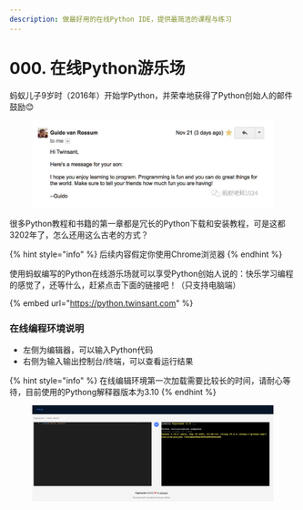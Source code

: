 ```yaml
---
description: 做最好用的在线Python IDE，提供最简洁的课程与练习
---
```


# 000. 在线Python游乐场

蚂蚁儿子9岁时（2016年）开始学Python，并荣幸地获得了Python创始人的邮件鼓励😊

<figure><img src=".gitbook/assets/image (2).png" alt=""><figcaption></figcaption></figure>

很多Python教程和书籍的第一章都是冗长的Python下载和安装教程，可是这都3202年了，怎么还用这么古老的方式？

{% hint style="info" %}
后续内容假定你使用Chrome浏览器
{% endhint %}

使用蚂蚁编写的Python在线游乐场就可以享受Python创始人说的：快乐学习编程的感觉了，还等什么，赶紧点击下面的链接吧！（只支持电脑端）

{% embed url="https://python.twinsant.com" %}

### 在线编程环境说明

* 左侧为编辑器，可以输入Python代码
* 右侧为输入输出控制台/终端，可以查看运行结果

{% hint style="info" %}
在线编辑环境第一次加载需要比较长的时间，请耐心等待，目前使用的Pythong解释器版本为3.10
{% endhint %}

<figure><img src=".gitbook/assets/image (1).png" alt=""><figcaption></figcaption></figure>

